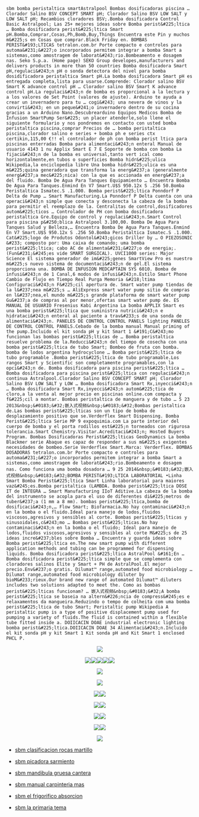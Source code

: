 
```
sbm bomba peristaltica smartAstralpool Bombas dosificadoras piscina … Clorador Salino BSV CONCEPT SMART pH; Clorador Salino BSV LOW SALT y LOW SALT pH; Recambios cloradores BSV;.Bomba dosificadora Control Basic Astralpool; Las 25+ mejores ideas sobre Bomba perist&#225;ltica … Bomba dosificadora perist&#225;ltica Smart pH.Bomba,Comprar,Cosas,Ph,Bomb,Buy,Things Encuentra este Pin y muchos m&#225;s en Cosas que comprar.Black Friday en. BOMBAS PERIST&#193;LTICAS tetralon.com.br Porte compacto e controles para automa&#231;&#227;o incorporados permitem integrar a bomba Smart a sistemas,como amostragem de laborat&#243;rio.Bombeamento e dosagem nas. Seko S.p.a. (Home page) SEKO Group developes,manufacturers and delivers products in more than 50 countries Bomba dosificadora Smart pH,regulaci&#243;n pH o sonda detectora del nivel para bomba dosidificadora peristaltica Smart pH.La bomba dosificadora Smart pH es entregada completa,lista para usarse.Comprende: Clorador salino BSV Smart K advance control pH … Clorador salino BSV Smart K advance control pH.La regulaci&#243;n de bomba es proporcional a la lectura y a los valores de Set Point (valores de ajuste). Arduino te ayuda a crear un invernadero para tu … cogi&#243; una nevera de vinos y la convirti&#243; en un peque&#241;o invernadero dentro de su cocina gracias a un Arduino Nano.Descubrearduino Equipos Medicos Bomba de Infusion SmartPump Ser&#225; un placer atenderle,solo llene el siguiente formulario y nos pondremos en contacto con usted bomba peristaltica piscina,comprar Precios de … bomba peristaltica piscina,clorador salino e series + bomba ph e series ctx certikin,115,00 €!! el controlador de ph con bomba perist ltica para piscinas enterradas Bomba para alimentaci&#243;n enteral Manual de usuario 4143 1 nu Applix Smart E 7 E Soporte de bomba con bomba La fijaci&#243;n de la bomba es universal,tanto vert ical como horizontalmente,en tubos o superficies Bomba hidr&#225;ulica Wikipedia,la enciclopedia libre Una bomba hidr&#225;ulica es una m&#225;quina generadora que transforma la energ&#237;a (generalmente energ&#237;a mec&#225;nica) con la que es accionada en energ&#237;a del fluido. Bomba De Agua Para Tanques Equipamiento … Encuentra Bomba De Agua Para Tanques.Enmind En V7 Smart.U$S 950.12x S .256 50.Bomba Peristaltica Ismatec.S .1.000. Bomba perist&#225;ltica Ponndorf P Delta de Pump … Smart Manufacturing.La Ponndorf P Delta cuenta con una operaci&#243;n simple que conecta y desconecta la cabeza de la bomba para permitir el reemplazo de la. Centralitas de control,dosificadores autom&#225;ticos … Controlador de PH con bomba dosificadora peristaltica Gre.Equipo de control y regulaci&#243;n.Smart Control para piscina p&#250;blica Astralpool 3.100,00. Bomba De Agua Para Tanques Salud y Belleza,… Encuentra Bomba De Agua Para Tanques.Enmind En V7 Smart.U$S 950.12x S .256 50.Bomba Peristaltica Ismatec.S .1.000. Cat&#225;logo de Produtos Odontol&#243;gicos Driller by … O PIEZOSONIC &#233; composto por: Uma caixa de comando; uma bomba perist&#225;ltica; cabo AC de alimenta&#231;&#227;o de energia;.(Fun&#231;&#245;es vide SMART SURGICAL). UVCI1000 series: Major Science El sistema generador de im&#225;genes SmartView Pro es nuestro m&#225;s nuevo sistema de documentaci&#243;n de gel.El sistema proporciona una. BOMBA DE INFUSION MEDCAPTAIN SYS 6010. Bomba de infusi&#243;n de 1 Canal,6 modos de infusi&#243;n.Estilo Smart Phone Cambio de Flujo en Tiempo Real Purga Memoria &#218;ltima Configuraci&#243;n F&#225;cil apertura de. Smart water pump tiendas de la l&#237;nea m&#225;s … AliExpress smart water pump sitio de compras en l&#237;nea,el mundo m&#225;s grande plataforma de smart water pump Gu&#237;a de compras al por menor,ofertas smart water pump de. ES MANUAL DE USUARIO Fresenius Kabi Argentina La bomba APPLIX Smart es una bomba perist&#225;ltica que suministra nutrici&#243;n e hidrataci&#243;n enteral al paciente a trav&#233;s de una sonda de alimentaci&#243;n. PANELES DE CONTROL CONTROL PANELS lighting PANELES DE CONTROL CONTROL PANELS.Cebado de la bomba manual Manual priming of the pump.Incluido el kit sonda pH y kit Smart 1 &#191;C&#243;mo funcionan las bombas perist&#225;lticas de … Bomba peristaltica resuelve problema de la.Reducci&#243;n del tiempo de cosecha con una bomba perist&#225;ltica de tubo Smart; Bombeo de fruta con bomba. bomba de lodos argentina hydrocyclone … Bomba perist&#225;ltica de tubo programable .Bomba perist&#225;ltica de tubo programable.Los rangos Smart y Scientific son completamente programables,con la opci&#243;n de. Bomba dosificadora para piscina perist&#225;ltica … Bomba dosificadora para piscina perist&#225;ltica con regulaci&#243;n continua Astralpool.Clorador Salino BSV CONCEPT SMART pH; Clorador Salino BSV LOW SALT y LOW … Bomba dosificadora Smart Rx,inyecci&#243;n … Bomba dosificadora Smart Rx,inyecci&#243;n autom&#225;tica de cloro,a la venta al mejor precio en piscinas online.com compacta y f&#225;cil a montar. Bombas peristaltica de manguera y de tubo … 5 23 2013&nbsp;&#0183;&#32;嵌入式视频&nbsp;&#0183;&#32;Bombas peristaltica de.Las bombas perist&#225;lticas son un tipo de bomba de desplazamiento positivo que se.Verderflex Smart Dispensing. Bomba Perist&#225;ltica Serie MP 9 expoquimia.com La parte interior del cuerpo de bomba y el porta rodillos est&#225;n torneados con rigurosa tolerancia.Smart Chemistry.Visitar.Acreditaci&#243;n; Hosted Buyers Program. Bombas Dosificadoras Perist&#225;lticas GeoDynamics La bomba Blackmer serie Abaque es capaz de responder a sus m&#225;s exigentes necesidades de bombeo.Serie Verderflex Smart.Marca: Verderflex. BOMBAS DOSADORAS tetralon.com.br Porte compacto e controles para automa&#231;&#227;o incorporados permitem integrar a bomba Smart a sistemas,como amostragem de laborat&#243;rio.Bombeamento e dosagem nas. Como funciona uma bomba dosadora … 9 25 2014&nbsp;&#0183;&#32;嵌入式视频&nbsp;&#0183;&#32;BOMBA PERIST&#193;LTICA LABORATORIAL •Linha Smart Bomba Perist&#225;ltica Smart Linha laboratorial para maiores vaz&#245;es.Bomba peristaltica (LAMBDA. Bomba perist&#225;ltica DOSE IT de INTEGRA … Smart Manufacturing IIoT Aditive.La cabeza de la bomba del instrumento se acopla para el uso de diferentes di&#225;metros de tuber&#237;a (1 mm a 8 mm). bombas perist&#225;ltica,bomba de dosificaci&#243;n,… Flow Smart; Biofarmacia.No hay contaminaci&#243;n en la bomba o el fluido.Ideal para manejo de lodos,fluidos viscosos,agresivos y sensibles al corte. Bombas perist&#225;lticas y sinusoidales,c&#243;mo … Bombas perist&#225;lticas.No hay contaminaci&#243;n en la bomba o el fluido; Ideal para manejo de lodos,fluidos viscosos,agresivos y sensibles al corte M&#225;s de 25 ideas incre&#237;bles sobre Bomba … Encuentra y guarda ideas sobre Bomba perist&#225;ltica en.The new smart pump with different application methods and tubing can be programmed for dispensing liquids. Bomba dosificadora perist&#225;ltica AstralPool &#161;En … Bomba dosificadora perist&#225;ltica simple que se complementa con cloradores salinos Elite y Smart + PH de AstralPool.El mejor precio.Env&#237;o gratis. Dilumat™ range,automated food microbiology … Dilumat range,automated food microbiology diluter by bioM&#233;rieux.Our brand new range of automated Dilumat™ diluters includes two solutions adapted to meet the. Como as bombas perist&#225;lticas funcionam? … 嵌入式视频&nbsp;&#0183;&#32;A bomba perist&#225;ltica se baseia na altern&#226;ncia de compress&#245;es e relaxamentos da mangueira.Reduzindo o tempo de colheita com uma bomba perist&#225;ltica de tubo Smart; Peristaltic pump Wikipedia A peristaltic pump is a type of positive displacement pump used for pumping a variety of fluids.The fluid is contained within a flexible tube fitted inside a. DOIICACIN DOAE industrial electronic lighting bomba perist&#225;ltica.DOIICACIN DOAE 34 Alimentaci&#243;n.Incluido el kit sonda pH y kit Smart 1 Kit sonda pH and Kit Smart 1 enclosed PHCL P. 
```

<div align="center">

<a href="https://es-crusher.shibang-china.com/github&k=sbm+bomba+peristaltica+smart"><img src="https://static.shibang-china.com/es/crusher/logo.jpg"></a>

<a href="https://es-crusher.shibang-china.com/github&k=sbm+bomba+peristaltica+smart"><img src="https://static.shibang-china.com/es/crusher/index.jpg"></a><a href="https://es-crusher.shibang-china.com/material.htmlgithub&k=sbm+bomba+peristaltica+smart"><img src="https://static.shibang-china.com/es/crusher/material.jpg"></a><a href="https://es-crusher.shibang-china.com/application.htmlgithub&k=sbm+bomba+peristaltica+smart"><img src="https://static.shibang-china.com/es/crusher/application.jpg"></a><a href="https://es-crusher.shibang-china.com/aboutus.htmlgithub&k=sbm+bomba+peristaltica+smart"><img src="https://static.shibang-china.com/es/crusher/aboutus.jpg"></a><a href="https://es-crusher.shibang-china.com/contact.htmlgithub&k=sbm+bomba+peristaltica+smart"><img src="https://static.shibang-china.com/es/crusher/contact.jpg"></a>

<a href="https://es-crusher.shibang-china.com/github&k=sbm+bomba+peristaltica+smart"><img src="https://static.shibang-china.com/es/crusher/banner.jpg"></a>

<a href="https://swt.shibang-china.com/github&k=sbm+bomba+peristaltica+smart"><img src="https://static.shibang-china.com/es/crusher/text.jpg"></a>

<a href="https://swt.shibang-china.com/github&k=sbm+bomba+peristaltica+smart"><img src="https://static.shibang-china.com/es/crusher/chat.jpg"></a><a href="https://es-crusher.shibang-china.com/contact.htmlgithub&k=sbm+bomba+peristaltica+smart"><img src="https://static.shibang-china.com/es/crusher/message.jpg"></a>

<a href="https://es-crusher.shibang-china.com/products/pe.htmlgithub&k=sbm+bomba+peristaltica+smart"><img src="https://static.shibang-china.com/es/crusher/pe.jpg"></a><a href="https://es-crusher.shibang-china.com/products/pf.htmlgithub&k=sbm+bomba+peristaltica+smart"><img src="https://static.shibang-china.com/es/crusher/pf.jpg"></a>

<a href="https://es-crusher.shibang-china.com/products/hpt.htmlgithub&k=sbm+bomba+peristaltica+smart"><img src="https://static.shibang-china.com/es/crusher/hpt.jpg"></a><a href="https://es-crusher.shibang-china.com/products/vsi.htmlgithub&k=sbm+bomba+peristaltica+smart"><img src="https://static.shibang-china.com/es/crusher/vsi.jpg"></a>

<a href="https://es-crusher.shibang-china.com/products/klv.htmlgithub&k=sbm+bomba+peristaltica+smart"><img src="https://static.shibang-china.com/es/crusher/klv.jpg"></a><a href="https://es-crusher.shibang-china.com/products/portable.htmlgithub&k=sbm+bomba+peristaltica+smart"><img src="https://static.shibang-china.com/es/crusher/portable.jpg"></a>

<a href="https://swt.shibang-china.com/github&k=sbm+bomba+peristaltica+smart"><img src="https://static.shibang-china.com/es/crusher/case.jpg"></a>

</div>


* [sbm clasificacion rocas martillo](sbm%20clasificacion%20rocas%20martillo.md)

* [sbm picadora sarmiento](sbm%20picadora%20sarmiento.md)

* [sbm mandibula gruesa cantera](sbm%20mandibula%20gruesa%20cantera.md)

* [sbm manual carpinteria mas](sbm%20manual%20carpinteria%20mas.md)

* [sbm el frigorifico absorcion](sbm%20el%20frigorifico%20absorcion.md)

* [sbm la primaria tema](sbm%20la%20primaria%20tema.md)